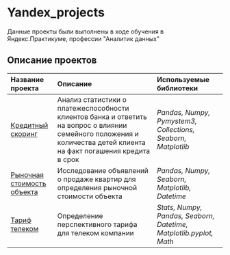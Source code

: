 # Yandex_projects
Данные проекты были выполнены в ходе обучения в Яндекс.Практикуме, профессии "Аналитик данных"

## Описание проектов

| Название проекта      | Описание               | Используемые библиотеки           |
| :-------------------- | :--------------------- |:----------------------------------|
| [Кредитный скоринг](credit_score) | Aнализ статистики о платежеспособности клиентов банка и ответить на вопрос о влиянии семейного положения и количества детей клиента на факт погашения кредита в срок | *Pandas, Numpy, Pymystem3, Collections, Seaborn, Matplotlib*|
| [Рыночная стоимость объекта](market_price_of_object) | Исследование объявлений о продаже квартир для определения рыночной стоимости объекта | *Pandas, Numpy, Seaborn, Matplotlib, Datetime* |
| [Тариф телеком](tariff_revenue)| Определение перспективного тарифа для телеком компании | *Stats, Numpy, Pandas, Seaborn, Datetime, Matplotlib.pyplot, Math* |
